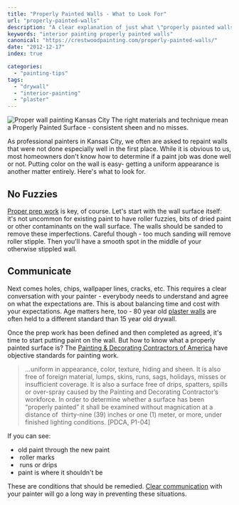 ```yaml
---
title: "Properly Painted Walls - What to Look For"
url: "properly-painted-walls"
description: "A clear explanation of just what \"properly painted walls\" are."
keywords: "interior painting properly painted walls"
canonical: "https://crestwoodpainting.com/properly-painted-walls/"
date: "2012-12-17"
index: true

categories:
  - "painting-tips"
tags:
  - "drywall"
  - "interior-painting"
  - "plaster"
---
```

![Proper wall painting Kansas City](/images/wall-painting.webp) The right materials and technique mean a Properly Painted Surface - consistent sheen and no misses.

As professional painters in Kansas City, we often are asked to repaint walls that were not done especially well in the first place. While it is obvious to us, most homeowners don't know how to determine if a paint job was done well or not. Putting color on the wall is easy- getting a uniform appearance is another matter entirely. Here's what to look for.

## No Fuzzies

[Proper prep work](/painting-interior-trim-joint-gaps/) is key, of course. Let's start with the wall surface itself: it's not uncommon for existing paint to have roller fuzzies, bits of dried paint or other contaminants on the wall surface. The walls should be sanded to remove these imperfections. Careful though - too much sanding will remove roller stipple. Then you'll have a smooth spot in the middle of your otherwise stippled wall.

## Communicate

Next comes holes, chips, wallpaper lines, cracks, etc. This requires a clear conversation with your painter - everybody needs to understand and agree on what the expectations are. This is about balancing time and cost with your expectations. Age matters here, too - 80 year old [plaster walls](/plaster-repair-kansas-city/) are often held to a different standard than 15 year old drywall.

Once the prep work has been defined and then completed as agreed, it's time to start putting paint on the wall. But how to know what a properly painted surface is? The [Painting & Decorating Contractors of America](http://pdca.org) have objective standards for painting work.

> ...uniform in appearance, color, texture, hiding and sheen. It is also free of foreign material, lumps, skins, runs, sags, holidays, misses or insufficient coverage. It is also a surface free of drips, spatters, spills or over-spray caused by the Painting and Decorating Contractor’s workforce. In order to determine whether a surface has been “properly painted” it shall be examined without magnication at a distance of  thirty-nine (39) inches or one (1) meter, or more, under finished lighting conditions. \[PDCA, P1-04\]

If you can see:

- old paint through the new paint
-  roller marks
-  runs or drips
- paint is where it shouldn't be

These are conditions that should be remedied. [Clear communication](/reviews/) with your painter will go a long way in preventing these situations.
